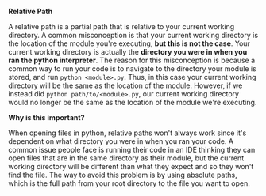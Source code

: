 **Relative Path**

A relative path is a partial path that is relative to your current working directory. A common misconception is that your current working directory is the location of the module you're executing, **but this is not the case**. Your current working directory is actually the **directory you were in when you ran the python interpreter**. The reason for this misconception is because a common way to run your code is to navigate to the directory your module is stored, and run `python <module>.py`. Thus, in this case your current working directory will be the same as the location of the module. However, if we instead did `python path/to/<module>.py`, our current working directory would no longer be the same as the location of the module we're executing.

**Why is this important?**

When opening files in python, relative paths won't always work since it's dependent on what directory you were in when you ran your code. A common issue people face is running their code in an IDE thinking they can open files that are in the same directory as their module, but the current working directory will be different than what they expect and so they won't find the file. The way to avoid this problem is by using absolute paths, which is the full path from your root directory to the file you want to open.